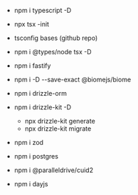 - npm i typescript -D
- npx tsx -init
- tsconfig bases (github repo)
- npm i @types/node tsx -D
- npm i fastify

- npm i -D --save-exact @biomejs/biome
- npm i drizzle-orm
- npm i drizzle-kit -D
  * npx drizzle-kit generate
  * npx drizzle-kit migrate

- npm i zod
- npm i postgres
- npm i @paralleldrive/cuid2
- npm i dayjs



